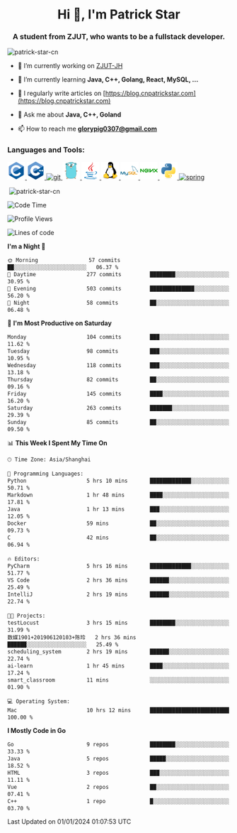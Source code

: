 <h1 align="center">Hi 👋, I'm Patrick Star</h1>
<h3 align="center">A student from ZJUT, who wants to be a fullstack developer.</h3>

<p align="left"> <img src="https://komarev.com/ghpvc/?username=patrick-star-cn&label=Profile%20views&color=0e75b6&style=flat" alt="patrick-star-cn" /> </p>

- 🔭 I’m currently working on [ZJUT-JH](https://github.com/zjutjh)

- 🌱 I’m currently learning **Java, C++, Golang, React, MySQL, ...**

- 📝 I regularly write articles on [https://blog.cnpatrickstar.com](https://blog.cnpatrickstar.com)

- 💬 Ask me about **Java, C++, Goland**

- 📫 How to reach me **glorypig0307@gmail.com**


<h3 align="left">Languages and Tools:</h3>
<p align="left"> 
  <a href="https://www.cprogramming.com/" target="_blank" rel="noreferrer"> 
    <img src="https://raw.githubusercontent.com/devicons/devicon/master/icons/c/c-original.svg" alt="c" width="40" height="40"/> 
  </a> 
  <a href="https://www.w3schools.com/cpp/" target="_blank" rel="noreferrer"> 
    <img src="https://raw.githubusercontent.com/devicons/devicon/master/icons/cplusplus/cplusplus-original.svg" alt="cplusplus" width="40" height="40"/> 
  </a> 
  <a href="https://git-scm.com/" target="_blank" rel="noreferrer"> 
    <img src="https://www.vectorlogo.zone/logos/git-scm/git-scm-icon.svg" alt="git" width="40" height="40"/> 
  </a> 
  <a href="https://golang.org" target="_blank" rel="noreferrer"> 
    <img src="https://raw.githubusercontent.com/devicons/devicon/master/icons/go/go-original.svg" alt="go" width="40" height="40"/> 
  </a> 
  <a href="https://www.java.com" target="_blank" rel="noreferrer"> 
    <img src="https://raw.githubusercontent.com/devicons/devicon/master/icons/java/java-original.svg" alt="java" width="40" height="40"/> 
  </a> 
  <a href="https://www.linux.org/" target="_blank" rel="noreferrer"> 
    <img src="https://raw.githubusercontent.com/devicons/devicon/master/icons/linux/linux-original.svg" alt="linux" width="40" height="40"/> 
  </a> 
  <a href="https://www.mysql.com/" target="_blank" rel="noreferrer"> 
    <img src="https://raw.githubusercontent.com/devicons/devicon/master/icons/mysql/mysql-original-wordmark.svg" alt="mysql" width="40" height="40"/> 
  </a> 
  <a href="https://www.nginx.com" target="_blank" rel="noreferrer"> 
    <img src="https://raw.githubusercontent.com/devicons/devicon/master/icons/nginx/nginx-original.svg" alt="nginx" width="40" height="40"/> 
  </a> 
  <a href="https://www.python.org" target="_blank" rel="noreferrer"> 
    <img src="https://raw.githubusercontent.com/devicons/devicon/master/icons/python/python-original.svg" alt="python" width="40" height="40"/> 
  </a> 
  <a href="https://spring.io/" target="_blank" rel="noreferrer"> 
    <img src="https://www.vectorlogo.zone/logos/springio/springio-icon.svg" alt="spring" width="40" height="40"/> 
  </a>
</p>

<p>&nbsp;<img align="center" src="https://github-readme-stats.vercel.app/api?username=patrick-star-cn&show_icons=true&locale=en" alt="patrick-star-cn" /></p>

<!--START_SECTION:waka-->
![Code Time](http://img.shields.io/badge/Code%20Time-496%20hrs%2028%20mins-blue)

![Profile Views](http://img.shields.io/badge/Profile%20Views-0-blue)

![Lines of code](https://img.shields.io/badge/From%20Hello%20World%20I%27ve%20Written-5.2%20million%20lines%20of%20code-blue)

**I'm a Night 🦉** 

```text
🌞 Morning                57 commits          ██░░░░░░░░░░░░░░░░░░░░░░░   06.37 % 
🌆 Daytime                277 commits         ████████░░░░░░░░░░░░░░░░░   30.95 % 
🌃 Evening                503 commits         ██████████████░░░░░░░░░░░   56.20 % 
🌙 Night                  58 commits          ██░░░░░░░░░░░░░░░░░░░░░░░   06.48 % 
```
📅 **I'm Most Productive on Saturday** 

```text
Monday                   104 commits         ███░░░░░░░░░░░░░░░░░░░░░░   11.62 % 
Tuesday                  98 commits          ███░░░░░░░░░░░░░░░░░░░░░░   10.95 % 
Wednesday                118 commits         ███░░░░░░░░░░░░░░░░░░░░░░   13.18 % 
Thursday                 82 commits          ██░░░░░░░░░░░░░░░░░░░░░░░   09.16 % 
Friday                   145 commits         ████░░░░░░░░░░░░░░░░░░░░░   16.20 % 
Saturday                 263 commits         ███████░░░░░░░░░░░░░░░░░░   29.39 % 
Sunday                   85 commits          ██░░░░░░░░░░░░░░░░░░░░░░░   09.50 % 
```


📊 **This Week I Spent My Time On** 

```text
🕑︎ Time Zone: Asia/Shanghai

💬 Programming Languages: 
Python                   5 hrs 10 mins       █████████████░░░░░░░░░░░░   50.71 % 
Markdown                 1 hr 48 mins        ████░░░░░░░░░░░░░░░░░░░░░   17.81 % 
Java                     1 hr 13 mins        ███░░░░░░░░░░░░░░░░░░░░░░   12.05 % 
Docker                   59 mins             ██░░░░░░░░░░░░░░░░░░░░░░░   09.73 % 
C                        42 mins             ██░░░░░░░░░░░░░░░░░░░░░░░   06.94 % 

🔥 Editors: 
PyCharm                  5 hrs 16 mins       █████████████░░░░░░░░░░░░   51.77 % 
VS Code                  2 hrs 36 mins       ██████░░░░░░░░░░░░░░░░░░░   25.49 % 
IntelliJ                 2 hrs 19 mins       ██████░░░░░░░░░░░░░░░░░░░   22.74 % 

🐱‍💻 Projects: 
testLocust               3 hrs 15 mins       ████████░░░░░░░░░░░░░░░░░   31.99 % 
数媒1901+201906120103+陈玲   2 hrs 36 mins       ██████░░░░░░░░░░░░░░░░░░░   25.49 % 
scheduling_system        2 hrs 19 mins       ██████░░░░░░░░░░░░░░░░░░░   22.74 % 
ai-learn                 1 hr 45 mins        ████░░░░░░░░░░░░░░░░░░░░░   17.24 % 
smart_classroom          11 mins             ░░░░░░░░░░░░░░░░░░░░░░░░░   01.90 % 

💻 Operating System: 
Mac                      10 hrs 12 mins      █████████████████████████   100.00 % 
```

**I Mostly Code in Go** 

```text
Go                       9 repos             ████████░░░░░░░░░░░░░░░░░   33.33 % 
Java                     5 repos             █████░░░░░░░░░░░░░░░░░░░░   18.52 % 
HTML                     3 repos             ███░░░░░░░░░░░░░░░░░░░░░░   11.11 % 
Vue                      2 repos             ██░░░░░░░░░░░░░░░░░░░░░░░   07.41 % 
C++                      1 repo              █░░░░░░░░░░░░░░░░░░░░░░░░   03.70 % 
```




 Last Updated on 01/01/2024 01:07:53 UTC
<!--END_SECTION:waka-->